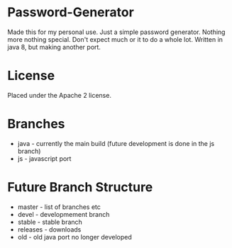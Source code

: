 # Password-Generator
Made this for my personal use. Just a simple password generator. Nothing more nothing special.
Don't expect much or it to do a whole lot. Written in java 8, but making another port.

# License
Placed under the Apache 2 license.

# Branches
* java - currently the main build (future development is done in the js branch)
* js - javascript port


# Future Branch Structure
* master - list of branches etc
* devel - developmement branch
* stable - stable branch
* releases - downloads
* old - old java port no longer developed
